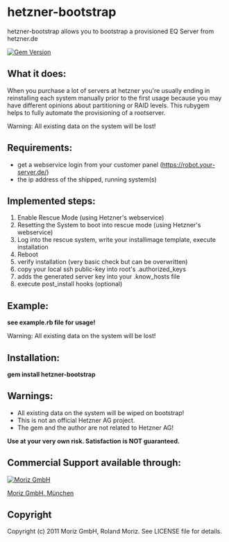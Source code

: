 hetzner-bootstrap
=================

hetzner-bootstrap allows you to bootstrap a provisioned EQ Server from hetzner.de

[![Gem Version](https://badge.fury.io/rb/hetzner-bootstrap.png)](http://badge.fury.io/rb/hetzner-bootstrap)

What it does:
-------------

When you purchase a lot of servers at hetzner you're usually ending in reinstalling
each system manually prior to the first usage because you may have different opinions
about partitioning or RAID levels. This rubygem helps to fully automate the provisioning
of a rootserver.

Warning: All existing data on the system will be lost!

Requirements:
-------------

- get a webservice login from your customer panel (https://robot.your-server.de/)
- the ip address of the shipped, running system(s)

Implemented steps:
------------------

1. Enable Rescue Mode (using Hetzner's webservice)
2. Resetting the System to boot into rescue mode (using Hetzner's webservice)
3. Log into the rescue system, write your installimage template, execute installation
4. Reboot
5. verify installation (very basic check but can be overwritten)
6. copy your local ssh public-key into root's .authorized_keys
7. adds the generated server key into your .know_hosts file
8. execute post_install hooks (optional)


Example:
--------
**see example.rb file for usage!**

Warning: All existing data on the system will be lost!

Installation:
-------------

**gem install hetzner-bootstrap**

Warnings:
---------

* All existing data on the system will be wiped on bootstrap!
* This is not an official Hetzner AG project.
* The gem and the author are not related to Hetzner AG!

**Use at your very own risk. Satisfaction is NOT guaranteed.**

Commercial Support available through:
-------------------------------------

[![Moriz GmbH](https://moriz.de/images/logo.png)](http://moriz.de/)

[Moriz GmbH, München](http://moriz.de/)


Copyright
---------

Copyright (c) 2011 Moriz GmbH, Roland Moriz. See LICENSE file for details.
